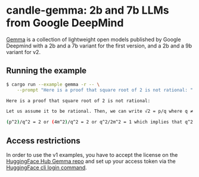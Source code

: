# candle-gemma: 2b and 7b LLMs from Google DeepMind

[Gemma](https://ai.google.dev/gemma/docs) is a collection of lightweight open
models published by Google Deepmind with a 2b and a 7b variant for the first
version, and a 2b and a 9b variant for v2.

## Running the example

```bash
$ cargo run --example gemma -r -- \
    --prompt "Here is a proof that square root of 2 is not rational: "

Here is a proof that square root of 2 is not rational:

Let us assume it to be rational. Then, we can write √2 = p/q where q ≠ 0 and p and q are integers with no common factors other than 1. Squaring both sides gives us (p/q)^2 = 2 or p^2/q^2 = 2. This implies that p^2 is divisible by 2, which means that p must be even. Let us write p = 2m where m is an integer. Substituting this in the above equation we get:

(p^2)/q^2 = 2 or (4m^2)/q^2 = 2 or q^2/2m^2 = 1 which implies that q^2 must be divisible by 2, and hence q is even. This contradicts our assumption that p and q have no common factors other than 1. Hence we conclude that √2 cannot be rational.
```

## Access restrictions

In order to use the v1 examples, you have to accept the license on the
[HuggingFace Hub Gemma repo](https://huggingface.co/google/gemma-7b) and set up
your access token via the [HuggingFace cli login
command](https://huggingface.co/docs/huggingface_hub/guides/cli#huggingface-cli-login).